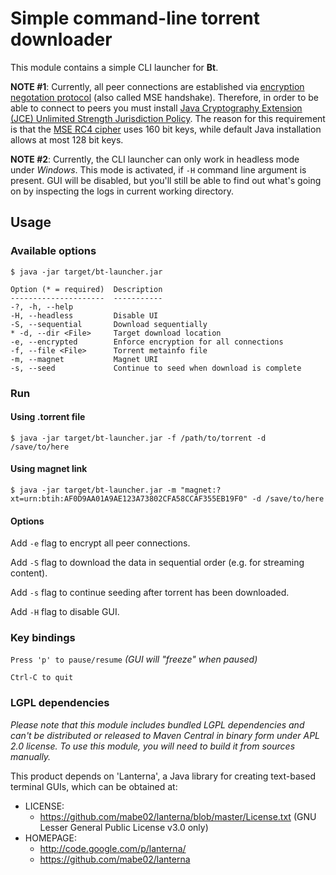 # Simple command-line torrent downloader

This module contains a simple CLI launcher for **Bt**.

**NOTE #1**: Currently, all peer connections are established via [encryption negotation protocol](http://wiki.vuze.com/w/Message_Stream_Encryption) (also called MSE handshake). Therefore, in order to be able to connect to peers you must install [Java Cryptography Extension (JCE) Unlimited Strength Jurisdiction Policy](http://www.oracle.com/technetwork/java/javase/downloads/jce8-download-2133166.html). The reason for this requirement is that the [MSE RC4 cipher](http://wiki.vuze.com/w/Message_Stream_Encryption) uses 160 bit keys, while default Java installation allows at most 128 bit keys.

**NOTE #2**: Currently, the CLI launcher can only work in headless mode under _Windows_. This mode is activated, if `-H` command line argument is present. GUI will be disabled, but you'll still be able to find out what's going on by inspecting the logs in current working directory.

## Usage

### Available options

```
$ java -jar target/bt-launcher.jar

Option (* = required)  Description
---------------------  -----------
-?, -h, --help
-H, --headless         Disable UI
-S, --sequential       Download sequentially
* -d, --dir <File>     Target download location
-e, --encrypted        Enforce encryption for all connections
-f, --file <File>      Torrent metainfo file
-m, --magnet           Magnet URI
-s, --seed             Continue to seed when download is complete
```

### Run

#### Using .torrent file
```
$ java -jar target/bt-launcher.jar -f /path/to/torrent -d /save/to/here
```

#### Using magnet link
```
$ java -jar target/bt-launcher.jar -m "magnet:?xt=urn:btih:AF0D9AA01A9AE123A73802CFA58CCAF355EB19F0" -d /save/to/here
```

#### Options

Add `-e` flag to encrypt all peer connections.

Add `-S` flag to download the data in sequential order (e.g. for streaming content).

Add `-s` flag to continue seeding after torrent has been downloaded.

Add `-H` flag to disable GUI.

### Key bindings

`Press 'p' to pause/resume` _(GUI will "freeze" when paused)_

`Ctrl-C to quit`

### LGPL dependencies

_Please note that this module includes bundled LGPL dependencies and can't be distributed or released to Maven Central in binary form under APL 2.0 license.
To use this module, you will need to build it from sources manually._

This product depends on 'Lanterna', a Java library for creating text-based terminal GUIs, which can be obtained at:
  * LICENSE:
    * https://github.com/mabe02/lanterna/blob/master/License.txt (GNU Lesser General Public License v3.0 only)
  * HOMEPAGE:
    * http://code.google.com/p/lanterna/
    * https://github.com/mabe02/lanterna
